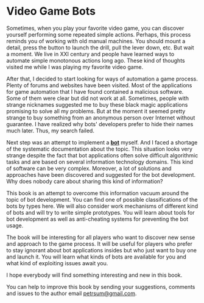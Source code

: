 # Video Game Bots

Sometimes, when you play your favorite video game, you can discover yourself performing some repeated simple actions. Perhaps, this process reminds you of working with old manual machines. You should mount a detail, press the button to launch the drill, pull the lever down, etc. But wait a moment. We live in XXI century and people have learned ways to automate simple monotonous actions long ago. These kind of thoughts visited me while I was playing my favorite video game.

After that, I decided to start looking for ways of automation a game process. Plenty of forums and websites have been visited. Most of the applications for game automation that I have found contained a malicious software. Some of them were clear but did not work at all. Sometimes, people with strange nicknames suggested me to buy these black magic applications promising to solve all my problems. But at the moment it seemed pretty strange to buy something from an anonymous person over Internet without guarantee. I have realized why bots' developers prefer to hide their names much later. Thus, my search failed.

Next step was an attempt to implement a [**bot**](https://en.wikipedia.org/wiki/Video_game_bot) myself. And I faced a shortage of the systematic documentation about the topic. This situation looks very strange despite the fact that bot applications often solve difficult algorithmic tasks and are based on several information technology domains. This kind of software can be very complex. Moreover, a lot of solutions and approaches have been discovered and suggested for the bot development. Why does nobody care about sharing this kind of information?

This book is an attempt to overcome this information vacuum around the topic of bot development. You can find one of possible classifications of the bots by types here. We will also consider work mechanisms of different kind of bots and will try to write simple prototypes. You will learn about tools for bot development as well as anti-cheating systems for preventing the bot usage.

The book will be interesting for all players who want to discover new sense and approach to the game process. It will be useful for players who prefer to stay ignorant about bot applications insides but who just want to buy one and launch it. You will learn what kinds of bots are available for you and what kind of exploiting issues await you.

I hope everybody will find something interesting and new in this book.

You can help to improve this book by sending your suggestions, comments and issues to the author email [petrsum@gmail.com](mailto:petrsum@gmail.com).